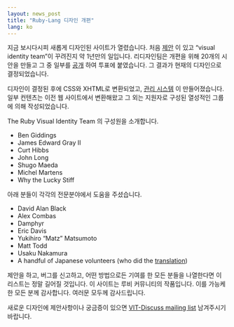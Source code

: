 ```yaml
---
layout: news_post
title: "Ruby-Lang 디자인 개편"
lang: ko
---
```


지금 보시다시피 새롭게 디자인된 사이트가 열렸습니다. 처음 [제안][1] 이 있고 “visual identity team”이
꾸려진지 약 1년만의 일입니다. 리디자인팀은 개편을 위해 20개의 시안을 만들고 그 중 일부를 [공개][2] 하여 투표에
붙였습니다. 그 결과가 현재의 디자인으로 결정되었습니다.

디자인이 결정된 후에 CSS와 XHTML로 변환되었고, [관리 시스템][3] 이 만들어졌습니다. 일부 컨텐츠는 이전 웹 사이트에서
변환해왔고 그 외는 지원자로 구성된 열성적인 그룹에 의해 작성되었습니다.

The Ruby Visual Identity Team 의 구성원을 소개합니다.

* Ben Giddings
* James Edward Gray II
* Curt Hibbs
* John Long
* Shugo Maeda
* Michel Martens
* Why the Lucky Stiff

아래 분들이 각각의 전문분야에서 도움을 주셨습니다.

* David Alan Black
* Alex Combas
* Damphyr
* Eric Davis
* Yukihiro “Matz” Matsumoto
* Matt Todd
* Usaku Nakamura
* A handful of Japanese volunteers (who did the [translation](/ja/))

제안을 하고, 버그를 신고하고, 어떤 방법으로든 기여를 한 모든 분들을 나열한다면 이 리스트는 정말 길어질 것입니다. 이 사이트는
루비 커뮤니티의 작품입니다. 이를 가능케한 모든 분께 감사합니다. 여러문 모두께 감사드립니다.

새로운 디자인에 제안사항이나 궁금증이 있으면 [VIT-Discuss mailing list][4] 남겨주시기 바랍니다.



[1]: http://blade.nagaokaut.ac.jp/cgi-bin/scat.rb/ruby/ruby-talk/131284 
[2]: http://redhanded.hobix.com/redesign2005/ 
[3]: http://radiantcms.org 
[4]: http://rubyforge.org/mailman/listinfo/vit-discuss/ 
